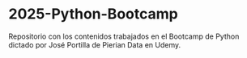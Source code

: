 # 2025-Python-Bootcamp
Repositorio con los contenidos trabajados en el Bootcamp de Python dictado por José Portilla de Pierian Data en Udemy.
